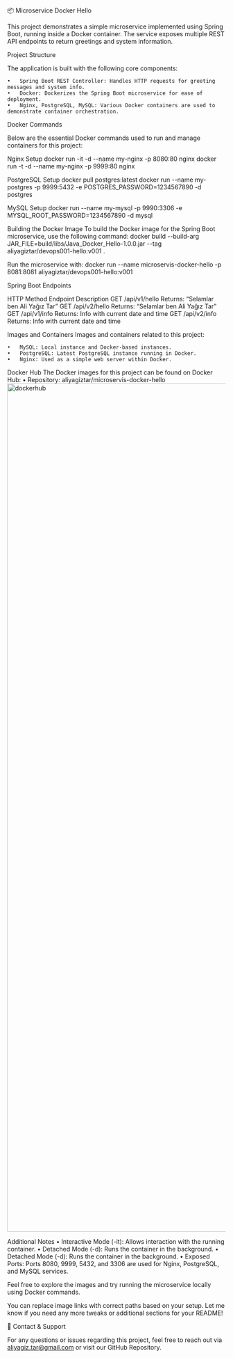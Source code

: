 📦 Microservice Docker Hello

This project demonstrates a simple microservice implemented using Spring Boot, running inside a Docker container. The service exposes multiple REST API endpoints to return greetings and system information.

Project Structure

The application is built with the following core components:

	•	Spring Boot REST Controller: Handles HTTP requests for greeting messages and system info.
	•	Docker: Dockerizes the Spring Boot microservice for ease of deployment.
	•	Nginx, PostgreSQL, MySQL: Various Docker containers are used to demonstrate container orchestration.

Docker Commands

Below are the essential Docker commands used to run and manage containers for this project:

Nginx Setup
docker run -it -d --name my-nginx -p 8080:80 nginx
docker run -t -d --name my-nginx -p 9999:80 nginx

PostgreSQL Setup
docker pull postgres:latest
docker run --name my-postgres -p 9999:5432 -e POSTGRES_PASSWORD=1234567890 -d postgres

MySQL Setup
docker run --name my-mysql -p 9990:3306 -e MYSQL_ROOT_PASSWORD=1234567890 -d mysql

Building the Docker Image
To build the Docker image for the Spring Boot microservice, use the following command:
docker build --build-arg JAR_FILE=build/libs/Java_Docker_Hello-1.0.0.jar --tag aliyagiztar/devops001-hello:v001 .

Run the microservice with:
docker run --name microservis-docker-hello -p 8081:8081 aliyagiztar/devops001-hello:v001

Spring Boot Endpoints

HTTP Method     Endpoint        Description
GET             /api/v1/hello   Returns: “Selamlar ben Ali Yağız Tar”
GET             /api/v2/hello   Returns: “Selamlar ben Ali Yağız Tar”
GET             /api/v1/info    Returns: Info with current date and time
GET             /api/v2/info    Returns: Info with current date and time

Images and Containers
Images and containers related to this project:

	•	MySQL: Local instance and Docker-based instances.
	•	PostgreSQL: Latest PostgreSQL instance running in Docker.
	•	Nginx: Used as a simple web server within Docker.

Docker Hub
The Docker images for this project can be found on Docker Hub:
•	Repository: aliyagiztar/microservis-docker-hello
<img width="1950" alt="dockerhub" src="https://github.com/user-attachments/assets/ae81a629-30d7-4cf0-ab13-fa960ee4c127">


Additional Notes
•	Interactive Mode (-it): Allows interaction with the running container.	•	Detached Mode (-d): Runs the container in the background.
•	Detached Mode (-d): Runs the container in the background.
•	Exposed Ports: Ports 8080, 9999, 5432, and 3306 are used for Nginx, PostgreSQL, and MySQL services.

Feel free to explore the images and try running the microservice locally using Docker commands.

You can replace image links with correct paths based on your setup. Let me know if you need any more tweaks or additional sections for your README!

📧 Contact & Support

For any questions or issues regarding this project, feel free to reach out via aliyagiz.tar@gmail.com or visit our GitHub Repository.
